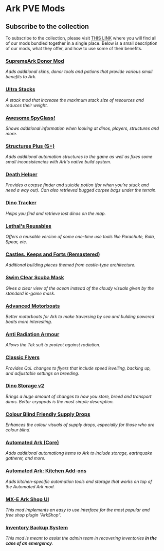 # **Ark PVE Mods**

## Subscribe to the collection

To subscribe to the collection, please visit [THIS LINK](https://steamcommunity.com/sharedfiles/filedetails/?id=1855769521) where you will find all of our mods bundled together in a single place. Below is a small description of our mods, what they offer, and how to use some of their benefits.
<br>

### [SupremeArk Donor Mod](https://steamcommunity.com/sharedfiles/filedetails/?id=1221836305)
_Adds additional skins, donor tools and potions that provide various small benefits to Ark._
<br>

### [Ultra Stacks](https://steamcommunity.com/sharedfiles/filedetails/?id=761535755)
_A stack mod that increase the maximum stack size of resources and reduces their weight._
<br>

### [Awesome SpyGlass!](https://steamcommunity.com/sharedfiles/filedetails/?id=1404697612)
_Shows additional information when looking at dinos, players, structures and more._
<br>

### [Structures Plus (S+)](https://steamcommunity.com/sharedfiles/filedetails/?id=731604991)
_Adds additional automation structures to the game as well as fixes some small inconsistencies with Ark's native build system._
<br>

### [Death Helper](https://steamcommunity.com/sharedfiles/filedetails/?id=566885854)
_Provides a corpse finder and suicide potion (for when you're stuck and need a way out). Can also retrieved bugged corpse bags under the terrain._
<br>

### [Dino Tracker](https://steamcommunity.com/sharedfiles/filedetails/?id=924933745)
_Helps you find and retrieve lost dinos on the map._
<br>

### [Lethal's Reusables](https://steamcommunity.com/sharedfiles/filedetails/?id=1967741708)
_Offers a reusable version of some one-time use tools like Parachute, Bola, Spear, etc._
<br>

### [Castles. Keeps and Forts (Remastered)](https://steamcommunity.com/sharedfiles/filedetails/?id=1814953878)
_Additional building pieces themed from castle-type architecture._
<br>
### [Swim Clear Scuba Mask](https://steamcommunity.com/sharedfiles/filedetails/?id=1102050924)
_Gives a clear view of the ocean instead of the cloudy visuals given by the standard in-game mask._
<br>

### [Advanced Motorboats](https://steamcommunity.com/sharedfiles/filedetails/?id=1134724238)
_Better motorboats for Ark to make traversing by sea and bulding powered boats more interesting._
<br>

### [Anti Radiation Armour](https://steamcommunity.com/sharedfiles/filedetails/?id=1264988068)
_Allows the Tek suit to protect against radiation._
<br>

### [Classic Flyers](https://steamcommunity.com/sharedfiles/filedetails/?id=895711211)
_Provides QoL changes to flyers that include speed levelling, backing up, and adjustable settings on breeding._
<br>

### [Dino Storage v2](https://steamcommunity.com/sharedfiles/filedetails/?id=1609138312)
_Brings a huge amount of changes to how you store, breed and transport dinos. Better cryopods is the most simple description._
<br>

### [Colour Blind Friendly Supply Drops](https://steamcommunity.com/sharedfiles/filedetails/?id=708257555)
_Enhances the colour visuals of supply drops, especially for those who are colour blind._
<br>

### [Automated Ark (Core)](https://steamcommunity.com/sharedfiles/filedetails/?id=2007400172)
_Adds additional automationg items to Ark to include storage, earthquake gatherer, and more._
<br>

### [Automated Ark: Kitchen Add-ons](https://steamcommunity.com/sharedfiles/filedetails/?id=2007441758)
_Adds kitchen-specific automation tools and storage that works on top of the Automated Ark mod._

### [MX-E Ark Shop UI](https://steamcommunity.com/sharedfiles/filedetails/?id=2693727499)
_This mod implements an easy to use interface for the most popular and free shop plugin "ArkShop"._

### [Inventory Backup System](https://steamcommunity.com/sharedfiles/filedetails/?id=2623890618)
_This mod is meant to assist the admin team in recovering inventories **in the case of an emergency**._
